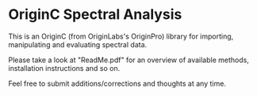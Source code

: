 # OriginC Spectral Analysis
This is an OriginC (from OriginLabs's OriginPro) library for importing, manipulating and evaluating spectral data.

Please take a look at "ReadMe.pdf" for an overview of available methods, installation instructions and so on.

Feel free to submit additions/corrections and thoughts at any time.
